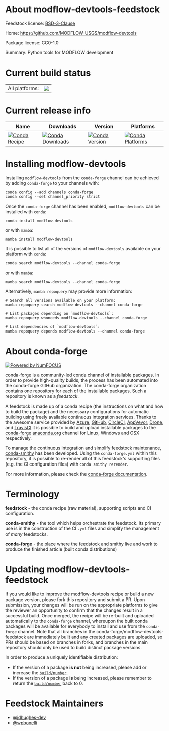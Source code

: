 About modflow-devtools-feedstock
================================

Feedstock license: [BSD-3-Clause](https://github.com/conda-forge/modflow-devtools-feedstock/blob/main/LICENSE.txt)

Home: https://github.com/MODFLOW-USGS/modflow-devtools

Package license: CC0-1.0

Summary: Python tools for MODFLOW development

Current build status
====================


<table><tr><td>All platforms:</td>
    <td>
      <a href="https://dev.azure.com/conda-forge/feedstock-builds/_build/latest?definitionId=20258&branchName=main">
        <img src="https://dev.azure.com/conda-forge/feedstock-builds/_apis/build/status/modflow-devtools-feedstock?branchName=main">
      </a>
    </td>
  </tr>
</table>

Current release info
====================

| Name | Downloads | Version | Platforms |
| --- | --- | --- | --- |
| [![Conda Recipe](https://img.shields.io/badge/recipe-modflow--devtools-green.svg)](https://anaconda.org/conda-forge/modflow-devtools) | [![Conda Downloads](https://img.shields.io/conda/dn/conda-forge/modflow-devtools.svg)](https://anaconda.org/conda-forge/modflow-devtools) | [![Conda Version](https://img.shields.io/conda/vn/conda-forge/modflow-devtools.svg)](https://anaconda.org/conda-forge/modflow-devtools) | [![Conda Platforms](https://img.shields.io/conda/pn/conda-forge/modflow-devtools.svg)](https://anaconda.org/conda-forge/modflow-devtools) |

Installing modflow-devtools
===========================

Installing `modflow-devtools` from the `conda-forge` channel can be achieved by adding `conda-forge` to your channels with:

```
conda config --add channels conda-forge
conda config --set channel_priority strict
```

Once the `conda-forge` channel has been enabled, `modflow-devtools` can be installed with `conda`:

```
conda install modflow-devtools
```

or with `mamba`:

```
mamba install modflow-devtools
```

It is possible to list all of the versions of `modflow-devtools` available on your platform with `conda`:

```
conda search modflow-devtools --channel conda-forge
```

or with `mamba`:

```
mamba search modflow-devtools --channel conda-forge
```

Alternatively, `mamba repoquery` may provide more information:

```
# Search all versions available on your platform:
mamba repoquery search modflow-devtools --channel conda-forge

# List packages depending on `modflow-devtools`:
mamba repoquery whoneeds modflow-devtools --channel conda-forge

# List dependencies of `modflow-devtools`:
mamba repoquery depends modflow-devtools --channel conda-forge
```


About conda-forge
=================

[![Powered by
NumFOCUS](https://img.shields.io/badge/powered%20by-NumFOCUS-orange.svg?style=flat&colorA=E1523D&colorB=007D8A)](https://numfocus.org)

conda-forge is a community-led conda channel of installable packages.
In order to provide high-quality builds, the process has been automated into the
conda-forge GitHub organization. The conda-forge organization contains one repository
for each of the installable packages. Such a repository is known as a *feedstock*.

A feedstock is made up of a conda recipe (the instructions on what and how to build
the package) and the necessary configurations for automatic building using freely
available continuous integration services. Thanks to the awesome service provided by
[Azure](https://azure.microsoft.com/en-us/services/devops/), [GitHub](https://github.com/),
[CircleCI](https://circleci.com/), [AppVeyor](https://www.appveyor.com/),
[Drone](https://cloud.drone.io/welcome), and [TravisCI](https://travis-ci.com/)
it is possible to build and upload installable packages to the
[conda-forge](https://anaconda.org/conda-forge) [anaconda.org](https://anaconda.org/)
channel for Linux, Windows and OSX respectively.

To manage the continuous integration and simplify feedstock maintenance,
[conda-smithy](https://github.com/conda-forge/conda-smithy) has been developed.
Using the ``conda-forge.yml`` within this repository, it is possible to re-render all of
this feedstock's supporting files (e.g. the CI configuration files) with ``conda smithy rerender``.

For more information, please check the [conda-forge documentation](https://conda-forge.org/docs/).

Terminology
===========

**feedstock** - the conda recipe (raw material), supporting scripts and CI configuration.

**conda-smithy** - the tool which helps orchestrate the feedstock.
                   Its primary use is in the construction of the CI ``.yml`` files
                   and simplify the management of *many* feedstocks.

**conda-forge** - the place where the feedstock and smithy live and work to
                  produce the finished article (built conda distributions)


Updating modflow-devtools-feedstock
===================================

If you would like to improve the modflow-devtools recipe or build a new
package version, please fork this repository and submit a PR. Upon submission,
your changes will be run on the appropriate platforms to give the reviewer an
opportunity to confirm that the changes result in a successful build. Once
merged, the recipe will be re-built and uploaded automatically to the
`conda-forge` channel, whereupon the built conda packages will be available for
everybody to install and use from the `conda-forge` channel.
Note that all branches in the conda-forge/modflow-devtools-feedstock are
immediately built and any created packages are uploaded, so PRs should be based
on branches in forks, and branches in the main repository should only be used to
build distinct package versions.

In order to produce a uniquely identifiable distribution:
 * If the version of a package **is not** being increased, please add or increase
   the [``build/number``](https://docs.conda.io/projects/conda-build/en/latest/resources/define-metadata.html#build-number-and-string).
 * If the version of a package **is** being increased, please remember to return
   the [``build/number``](https://docs.conda.io/projects/conda-build/en/latest/resources/define-metadata.html#build-number-and-string)
   back to 0.

Feedstock Maintainers
=====================

* [@jdhughes-dev](https://github.com/jdhughes-dev/)
* [@wpbonelli](https://github.com/wpbonelli/)

